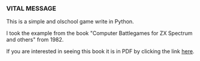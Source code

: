 ### VITAL MESSAGE

This is a simple and olschool game write in Python.

I took the example from the book "Computer Battlegames for ZX Spectrum and others" from 1982.

If you are interested in seeing this book it is in PDF by clicking the link [here](https://colorcomputerarchive.com/repo/Documents/Books/Computer%20Battlegames%20(Usborne%20Publishing).pdf).
